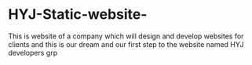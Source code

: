# HYJ-Static-website-
This is website of a company which will design and develop websites for clients and this is our dream and our first step to the website named HYJ developers grp
